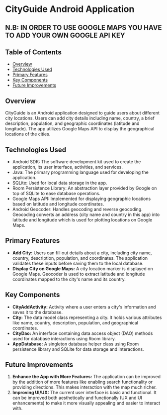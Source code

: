 # CityGuide Android Application

## N.B: IN ORDER TO USE GOOGLE MAPS YOU HAVE TO ADD YOUR OWN GOOGLE API KEY

## Table of Contents

- [Overview](#overview)
- [Technologies Used](#technologies-used)
- [Primary Features](#primary-features)
- [Key Components](#key-components)
- [Future Improvements](#future-improvements)

## Overview

CityGuide is an Android application designed to guide users about different city locations. Users can add city details including name, country, a brief description, population, and geographic coordinates (latitude and longitude). The app utilizes Google Maps API to display the geographical locations of the cities.

## Technologies Used

- Android SDK: The software development kit used to create the application, its user interface, activities, and services.
- Java: The primary programming language used for developing the application.
- SQLite: Used for local data storage in the app.
- Room Persistence Library: An abstraction layer provided by Google on top of SQLite to ease database operations.
- Google Maps API: Implemented for displaying geographic locations based on latitude and longitude coordinates.
- Android Geocoder: Handles geocoding and reverse geocoding. Geocoding converts an address (city name and country in this app) into latitude and longitude which is used for plotting locations on Google Maps.

## Primary Features

- **Add City:** Users can fill out details about a city, including city name, country, description, population, and coordinates. The application validates these inputs before saving them to the local database.
- **Display City on Google Maps:** A city location marker is displayed on Google Maps. Geocoder is used to extract latitude and longitude coordinates mapped to the city's name and its country.

## Key Components

- **CityAddActivity:** Activity where a user enters a city's information and saves it to the database.
- **City:** The data model class representing a city. It holds various attributes like name, country, description, population, and geographical coordinates.
- **CityDao:** An interface containing data access object (DAO) methods used for database interactions using Room library.
- **AppDatabase:** A singleton database helper class using Room persistence library and SQLite for data storage and interactions.

## Future Improvements

1. **Enhance the App with More Features:** The application can be improved by the addition of more features like enabling search functionality or providing directions. This makes interaction with the map much richer.
2. **Improving UI/UX:** The current user interface is basic and functional. It can be improved both aesthetically and functionally (UX and UI enhancements) to make it more visually appealing and easier to interact with.
